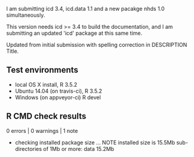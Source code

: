 I am submitting icd 3.4, icd.data 1.1 and a new pacakge nhds 1.0 simultaneously.

This version needs icd >= 3.4 to build the documentation, and I am submitting an updated 'icd' package at this same time.

Updated from initial submission with spelling correction in DESCRIPTION Title.

## Test environments
* local OS X install, R 3.5.2
* Ubuntu 14.04 (on travis-ci), R 3.5.2
* Windows (on appveyor-ci) R devel

## R CMD check results

0 errors | 0 warnings | 1 note

* checking installed package size ... NOTE
    installed size is 15.5Mb
    sub-directories of 1Mb or more:
      data  15.2Mb


